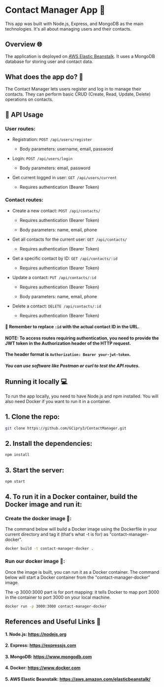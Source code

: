 # Contact Manager App 📒

This app was built with Node.js, Express, and MongoDB as the main technologies. It's all about managing users and their contacts.

## Overview 🌐

The application is deployed on [AWS Elastic Beanstalk](http://game-hub.eu-central-1.elasticbeanstalk.com/). It uses a MongoDB database for storing user and contact data. 

## What does the app do? 🤔

The Contact Manager lets users register and log in to manage their contacts. They can perform basic CRUD (Create, Read, Update, Delete) operations on contacts.

## 🚀 API Usage

### User routes:

* Registration: ```POST /api/users/register```

  * Body parameters: username, email, password

* Login: ```POST /api/users/login```

  * Body parameters: email, password

* Get current logged in user: ```GET /api/users/current```

  * Requires authentication (Bearer Token)

### Contact routes:

* Create a new contact: ```POST /api/contacts/```

  * Requires authentication (Bearer Token)
  
  * Body parameters: name, email, phone
 
  
* Get all contacts for the current user: ```GET /api/contacts/```

  * Requires authentication (Bearer Token)

* Get a specific contact by ID: ```GET /api/contacts/:id```

  * Requires authentication (Bearer Token)

* Update a contact: ```PUT /api/contacts/:id```

  * Requires authentication (Bearer Token)

  * Body parameters: name, email, phone

* Delete a contact: ```DELETE /api/contacts/:id```

  * Requires authentication (Bearer Token)

#### 📘 Remember to replace ```:id``` with the actual contact ID in the URL.

#### NOTE: To access routes requiring authentication, you need to provide the JWT token in the Authorization header of the HTTP request. 

#### The header format is ```Authorization: Bearer your-jwt-token```.

##### You can use software like Postman or curl to test the API routes.

## Running it locally 💻

To run the app locally, you need to have Node.js and npm installed. You will also need Docker if you want to run it in a container.

## 1. Clone the repo:
```sh
git clone https://github.com/GCipry3/ContactManager.git
```

## 2. Install the dependencies:
```sh
npm install
```

## 3. Start the server:
```sh
npm start
```

## 4. To run it in a Docker container, build the Docker image and run it:

### Create the docker image 🐳:

The command below will build a Docker image using the Dockerfile in your current directory and tag it (that's what -t is for) as "contact-manager-docker".

```sh
docker build -t contact-manager-docker .
```

### Run our docker image 🐳:

Once the image is built, you can run it as a Docker container. The command below will start a Docker container from the "contact-manager-docker" image.

The -p 3000:3000 part is for port mapping: it tells Docker to map port 3000 in the container to port 3000 on your local machine.
```sh
docker run -p 3000:3000 contact-manager-docker
```



## References and Useful Links 📘

#### 1. Node.js: https://nodejs.org
#### 2. Express: https://expressjs.com
#### 3. MongoDB: https://www.mongodb.com
#### 4. Docker: https://www.docker.com
#### 5. AWS Elastic Beanstalk: https://aws.amazon.com/elasticbeanstalk/

